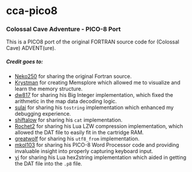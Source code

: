 # cca-pico8

### Colossal Cave Adventure - PICO-8 Port

This is a PICO8 port of the original FORTRAN source code for (Colossal Cave) ADVENT(ure).

##### Credit goes to:
- [Neko250](https://github.com/Neko250/adventure) for sharing the original Fortran source.
- [Krystman](https://www.lexaloffle.com/bbs/?pid=80908) for creating Memsplore which allowed me to visualize and learn the memory structure.
- [dw817](https://www.lexaloffle.com/bbs/?pid=101378) for sharing his Big Integer implementation, which fixed the arithmetic in the map data decoding logic.
- [sulai](https://www.lexaloffle.com/bbs/?pid=43636) for sharing his `tostring` implementation which enhanced my debugging experience.
- [shiftalow](https://www.lexaloffle.com/bbs/?tid=41798) for sharing his `cat` implementation.
- [Rochet2](https://github.com/Rochet2/lualzw/blob/master/lualzw.lua) for sharing his Lua LZW compression implementation, which allowed the DAT file to easily fit in the cartridge RAM.
- [greatwolf](https://stackoverflow.com/a/18694774) for sharing his `utf8_from` implementation.
- [mkol103](https://www.lexaloffle.com/bbs/?tid=41855) for sharing his PICO-8 Word Processor code and providing invaluable insight into properly capturing keyboard input.
- [yi](https://gist.github.com/yi/01e3ab762838d567e65d) for sharing his Lua hex2string implementation which aided in getting the DAT file into the `.p8` file.
